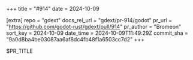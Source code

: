 +++
title = "#914"
date = 2024-10-09

[extra]
repo = "gdext"
docs_rel_url = "gdext/pr-914/godot"
pr_url = "https://github.com/godot-rust/gdext/pull/914"
pr_author = "Bromeon"
sort_key = 2024-10-09
date_time = 2024-10-09T11:49:29Z
commit_sha = "9a0d8ba4be03087aa6af8dc4fb48f1a6503cc7d2"
+++

$PR_TITLE
